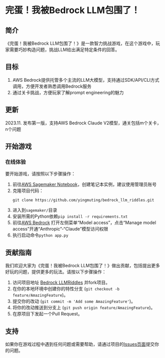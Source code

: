 # 完蛋！我被Bedrock LLM包围了！

## 简介
《完蛋！我被Bedrock LLM包围了！》是一款智力挑战游戏，在这个游戏中，玩家需要巧妙构造问题，挑战LLM给出满足特定条件的回答。

## 目标
1. AWS Bedrock提供托管多个主流的LLM大模型，支持通过SDK/API/CLI方式调用，方便开发者熟悉调用Bedrock服务
2. 通过关卡挑战，方便玩家了解prompt engineering的魅力

## 更新
2023.11. 发布第一版，支持AWS Bedrock Claude V2模型，通关包括m个关卡，n个问题

## 开始游戏

### 在线体验
要开始游戏，请按照以下步骤操作：

1. 前往[AWS Sagemaker Notebook](https://us-east-1.console.aws.amazon.com/sagemaker/home?region=us-east-1#/notebook-instances)，创建笔记本实例，建议使用管理员账号
2. 克隆项目代码：
   ```
   git clone https://github.com/yingmuting/bedrock_llm_riddles.git
   ```
2. 进入到`sagemaker/`目录
3. 安装所需的Python依赖`pip install -r requirements.txt`
4. 前往[AWS Bedrock](https://us-east-1.console.aws.amazon.com/bedrock/home) 打开左侧菜单“Model access”，点击“Manage model access”开通“Anthropic”-“Claude”模型访问权限
5. 执行启动命令`python app.py`

## 贡献指南
我们欢迎大家为《完蛋！我被Bedrock LLM包围了！》做出贡献，包括提出更多好玩的问题，提供更多的玩法。请按以下步骤操作：

1. 访问项目地址 [Bedrock LLMRiddles](https://github.com/yingmuting/bedrock_llm_riddles/) 并fork项目。
2. 在你的本地环境中创建你的特性分支 (`git checkout -b feature/AmazingFeature`)。
3. 提交你的改动 (`git commit -m 'Add some AmazingFeature'`)。
4. 将你的改动推送到分支上 (`git push origin feature/AmazingFeature`)。
5. 在原项目下发起一个Pull Request。

## 支持
如果你在游戏过程中遇到任何问题或需要帮助，请通过项目的[Issues页面](https://github.com/yingmuting/bedrock_llm_riddles/issues)提交你的问题。
